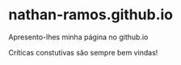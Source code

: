 # nathan-ramos.github.io
Apresento-lhes minha página no github.io

Críticas constutivas são sempre bem vindas!
